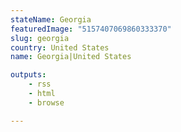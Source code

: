 ```yaml
---
stateName: Georgia
featuredImage: "5157407069860333370"
slug: georgia
country: United States
name: Georgia|United States

outputs:
    - rss
    - html
    - browse

---
```

